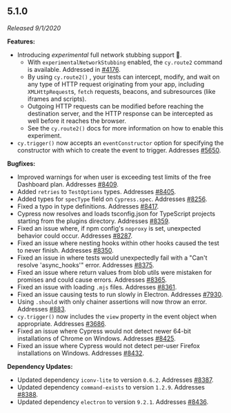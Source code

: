 ## 5.1.0

_Released 9/1/2020_

**Features:**

- Introducing _experimental_ full network stubbing support 🎉.
  - With `experimentalNetworkStubbing` enabled, the `cy.route2` command is
    available. Addressed in
    [#4176](https://github.com/cypress-io/cypress/issues/4176).
  - By using `cy.route2()` , your tests can intercept, modify, and wait on any
    type of HTTP request originating from your app, including `XMLHttpRequest`s,
    `fetch` requests, beacons, and subresources (like iframes and scripts).
  - Outgoing HTTP requests can be modified before reaching the destination
    server, and the HTTP response can be intercepted as well before it reaches
    the browser.
  - See the `cy.route2()` docs for more information on how to enable this
    experiment.
- `cy.trigger()` now accepts an `eventConstructor` option for specifying the
  constructor with which to create the event to trigger. Addresses
  [#5650](https://github.com/cypress-io/cypress/issues/5650).

**Bugfixes:**

- Improved warnings for when user is exceeding test limits of the free Dashboard
  plan. Addresses [#8409](https://github.com/cypress-io/cypress/issues/8409).
- Added `retries` to `TestOptions` types. Addresses
  [#8405](https://github.com/cypress-io/cypress/issues/8405).
- Added types for `specType` field on `Cypress.spec`. Addresses
  [#8256](https://github.com/cypress-io/cypress/issues/8256).
- Fixed a typo in type definitions. Addresses
  [#8417](https://github.com/cypress-io/cypress/issues/8417).
- Cypress now resolves and loads tsconfig.json for TypeScript projects starting
  from the plugins directory. Addresses
  [#8359](https://github.com/cypress-io/cypress/issues/8359).
- Fixed an issue where, if npm config's `noproxy` is set, unexpected behavior
  could occur. Addresses
  [#8287](https://github.com/cypress-io/cypress/issues/8287).
- Fixed an issue where nesting hooks within other hooks caused the test to never
  finish. Addresses [#8350](https://github.com/cypress-io/cypress/issues/8350).
- Fixed an issue in where tests would unexpectedly fail with a "Can't resolve
  'async_hooks'" error. Addresses
  [#8375](https://github.com/cypress-io/cypress/issues/8375).
- Fixed an issue where return values from blob utils were mistaken for promises
  and could cause errors. Addresses
  [#8365](https://github.com/cypress-io/cypress/issues/8365).
- Fixed an issue with loading `.mjs` files. Addresses
  [#8361](https://github.com/cypress-io/cypress/issues/8361).
- Fixed an issue causing tests to run slowly in Electron. Addresses
  [#7930](https://github.com/cypress-io/cypress/issues/7930).
- Using `.should` with only chainer assertions will now throw an error.
  Addresses [#883](https://github.com/cypress-io/cypress/issues/883).
- `cy.trigger()` now includes the `view` property in the event object when
  appropriate. Addresses
  [#3686](https://github.com/cypress-io/cypress/issues/3686).
- Fixed an issue where Cypress would not detect newer 64-bit installations of
  Chrome on Windows. Addresses
  [#8425](https://github.com/cypress-io/cypress/issues/8425).
- Fixed an issue where Cypress would not detect per-user Firefox installations
  on Windows. Addresses
  [#8432](https://github.com/cypress-io/cypress/issues/8432).

**Dependency Updates:**

- Updated dependency `iconv-lite` to version `0.6.2`. Addresses
  [#8387](https://github.com/cypress-io/cypress/issues/8387).
- Updated dependency `command-exists` to version `1.2.9`. Addresses
  [#8388](https://github.com/cypress-io/cypress/issues/8388).
- Updated dependency `electron` to version `9.2.1`. Addresses
  [#8436](https://github.com/cypress-io/cypress/issues/8436).
